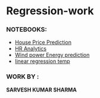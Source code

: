# Regression-work

### NOTEBOOKS:

* [House Price Prediction](https://github.com/shsarv/Regression-work/blob/master/House.ipynb)
* [HR Analytics](https://github.com/shsarv/Regression-work/blob/master/HR%20Analti.ipynb)
* [Wind power Energy prediction](https://github.com/shsarv/Regression-work/blob/master/WindPower.ipynb)
* [linear regression temp](https://github.com/shsarv/Regression-work/blob/master/linear%20regression%20demo.ipynb)




















### WORK BY :
**SARVESH KUMAR SHARMA**
